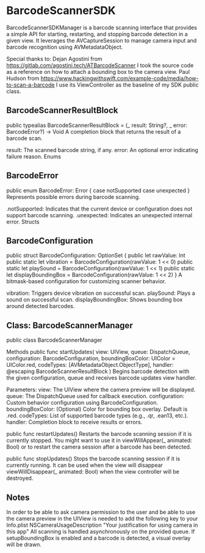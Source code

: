 # BarcodeScannerSDK

BarcodeScannerSDKManager is a barcode scanning interface that provides a simple API for starting, restarting, and stopping barcode detection in a given view. It leverages the AVCaptureSession to manage camera input and barcode recognition using AVMetadataObject.

Special thanks to:
Dejan Agostini from https://gitlab.com/agostini.tech/ATBarcodeScanner I took the source code as a reference on how to attach a bounding box to the camera view.
Paul Hudson from https://www.hackingwithswift.com/example-code/media/how-to-scan-a-barcode I use its ViewController as the baseline of my SDK public class.

## BarcodeScannerResultBlock
public typealias BarcodeScannerResultBlock = (_ result: String?, _ error: BarcodeError?) -> Void
A completion block that returns the result of a barcode scan.

result: The scanned barcode string, if any.
error: An optional error indicating failure reason.
Enums

## BarcodeError
public enum BarcodeError: Error {
    case notSupported
    case unexpected
}
Represents possible errors during barcode scanning.

.notSupported: Indicates that the current device or configuration does not support barcode scanning.
.unexpected: Indicates an unexpected internal error.
Structs

## BarcodeConfiguration
public struct BarcodeConfiguration: OptionSet {
    public let rawValue: Int
    public static let vibration = BarcodeConfiguration(rawValue: 1 << 0)
    public static let playSound = BarcodeConfiguration(rawValue: 1 << 1)
    public static let displayBoundingBox = BarcodeConfiguration(rawValue: 1 << 2)
}
A bitmask-based configuration for customizing scanner behavior.

vibration: Triggers device vibration on successful scan.
playSound: Plays a sound on successful scan.
displayBoundingBox: Shows bounding box around detected barcodes.

## Class: BarcodeScannerManager
public class BarcodeScannerManager

Methods
public func startUpdates(
    view: UIView,
    queue: DispatchQueue,
    configuration: BarcodeConfiguration,
    boundingBoxColor: UIColor = UIColor.red,
    codeTypes: [AVMetadataObject.ObjectType],
    handler: @escaping BarcodeScannerResultBlock
)
Begins barcode detection with the given configuration, queue and receives barcode updates view handler.

Parameters:
view: The UIView where the camera preview will be displayed.
queue: The DispatchQueue used for callback execution.
configuration: Custom behavior configuration using BarcodeConfiguration.
boundingBoxColor: (Optional) Color for bounding box overlay. Default is .red.
codeTypes: List of supported barcode types (e.g., .qr, .ean13, etc.).
handler: Completion block to receive results or errors.

public func restartUpdates()
Restarts the barcode scanning session if it is currently stopped. You might want to use it in viewWillAppear(_ animated: Bool) or to restart the camera session after a barcode has been detected.

public func stopUpdates()
Stops the barcode scanning session if it is currently running. It can be used when the view will disappear viewWillDisappear(_ animated: Bool) when the view controller will be destroyed.


## Notes

In order to be able to ask camera permission to the user and be able to use the camera preview in the UIView is needed to add the following key to your Info.plist
<key>NSCameraUsageDescription</key>
<string>"Your justification for using camera in this app"</string>
All scanning is handled asynchronously on the provided queue.
If setupBoundingBox is enabled and a barcode is detected, a visual overlay will be drawn.
